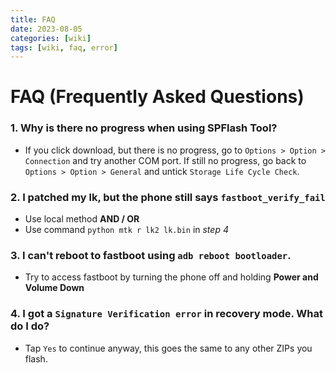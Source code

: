 ```yaml
---
title: FAQ
date: 2023-08-05
categories: [wiki]
tags: [wiki, faq, error]
---
```


# FAQ (Frequently Asked Questions)

### 1. Why is there no progress when using SPFlash Tool?
- If you click download, but there is no progress, go to `Options > Option > Connection` and try another COM port. If still no progress, go back to `Options > Option > General` and untick `Storage Life Cycle Check`.

### 2. I patched my lk, but the phone still says `fastboot_verify_fail`
- Use local method 
**AND / OR**
- Use command `python mtk r lk2 lk.bin` in *step 4*

### 3. I can't reboot to fastboot using `adb reboot bootloader`.
- Try to access fastboot by turning the phone off and holding **Power and Volume Down** 

### 4. I got a `Signature Verification error` in recovery mode. What do I do?
- Tap `Yes` to continue anyway, this goes the same to any other ZIPs you flash.